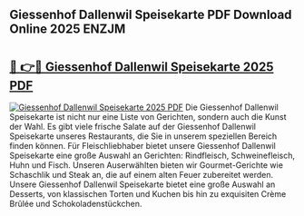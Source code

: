 ## Giessenhof Dallenwil Speisekarte PDF Download Online 2025 ENZJM

# <h2><a href="http://gc7dzb.nevu.top/?p=Giessenhof+Dallenwil+Speisekarte">🔗 👉🔴 Giessenhof Dallenwil Speisekarte 2025 PDF</a></h2>

[![Giessenhof Dallenwil Speisekarte 2025 PDF](https://i.imgur.com/dBaPXMq.png)](http://gc7dzb.nevu.top/?p=Giessenhof+Dallenwil+Speisekarte)
Die Giessenhof Dallenwil Speisekarte ist nicht nur eine Liste von Gerichten, sondern auch die Kunst der Wahl. Es gibt viele frische Salate auf der Giessenhof Dallenwil Speisekarte unseres Restaurants, die Sie in unserem speziellen Bereich finden können. Für Fleischliebhaber bietet unsere Giessenhof Dallenwil Speisekarte eine große Auswahl an Gerichten: Rindfleisch, Schweinefleisch, Huhn und Fisch. Unseren Auserwählten bieten wir Gourmet-Gerichte wie Schaschlik und Steak an, die auf einem alten Feuer zubereitet werden. Unsere Giessenhof Dallenwil Speisekarte bietet eine große Auswahl an Desserts, von klassischen Torten und Kuchen bis hin zu exquisiten Crème Brûlée und Schokoladenstückchen.
